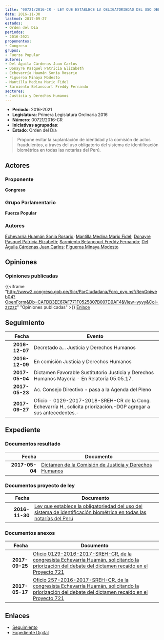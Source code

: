 ```yaml
---
title: "00721/2016-CR - LEY QUE ESTABLECE LA OBLIGATORIEDAD DEL USO DEL SISTEMA DE IDENTIFICACIÓN BIOMÉTRICA EN TODAS LAS NOTARIAS DEL PERÚ"
date: 2016-11-30
lastmod: 2017-09-27
estados:
- Orden del Día
periodos:
- 2016-2021
proponentes:
- Congreso
grupos:
- Fuerza Popular
autores:
- Del Águila Cárdenas Juan Carlos
- Donayre Pasquel Patricia Elizabeth
- Echevarría Huamán Sonia Rosario
- Figueroa Minaya Modesto
- Mantilla Medina Mario Fidel
- Sarmiento Betancourt Freddy Fernando
sectores:
- Justicia y Derechos Humanos
---
```

- **Periodo**: 2016-2021
- **Legislatura**: Primera Legislatura Ordinaria 2016
- **Número**: 00721/2016-CR
- **Iniciativas agrupadas**: 
- **Estado**: Orden del Día

> Propone evitar la suplantación de identidad y la comisión de actos fraudulentos, a través del uso obligatorio del sistema de identificación biométrica en todas las notarías del Perú.


## Actores

### Proponente

**Congreso**

### Grupo Parlamentario

**Fuerza Popular**

### Autores

[Echevarría Huamán Sonia Rosario](mailto:mailto:sechevarria@congreso.gob.pe); [Mantilla Medina Mario Fidel](mailto:mailto:mmantilla@congreso.gob.pe); [Donayre Pasquel Patricia Elizabeth](mailto:mailto:pdonayre@congreso.gob.pe); [Sarmiento Betancourt Freddy Fernando](mailto:mailto:fsarmiento@congreso.gob.pe); [Del Águila Cárdenas Juan Carlos](mailto:mailto:jdelaguila@congreso.gob.pe); [Figueroa Minaya Modesto](mailto:mailto:mfigueroam@congreso.gob.pe)

## Opiniones

### Opiniones publicadas

{{<iframe "http://www2.congreso.gob.pe/Sicr/ParCiudadana/Foro_pvp.nsf/RepOpiweb04?OpenForm&Db=CAFDB3EE67AF771F0525807B007D9AF4&View=yyyy&Col=zzzzz" "Opiniones publicadas" >}}
[Enlace](http://www2.congreso.gob.pe/Sicr/ParCiudadana/Foro_pvp.nsf/RepOpiweb04?OpenForm&Db=CAFDB3EE67AF771F0525807B007D9AF4&View=yyyy&Col=zzzzz)


## Seguimiento

| Fecha | Evento |
|------:|--------|
| **2016-12-07** | Decretado a... Justicia y Derechos Humanos |
| **2016-12-09** | En comisión Justicia y Derechos Humanos |
| **2017-05-04** | Dictamen Favorable Sustitutorio Justicia y Derechos Humanos Mayoria - En Relatoría 05.05.17. |
| **2017-05-23** | Ac. Consejo Directivo - pasa a la Agenda del Pleno |
| **2017-09-27** | Oficio - 0129-2017-2018-SREH-CR de la Cong. Echevarría H., solicita priorización.-DGP agregar a sus antecedentes.- |

## Expediente

### Documentos resultado

| Fecha | Documento |
|------:|-----------|
| **2017-05-04** | [Dictamen de la Comisión de Justicia y Derechos Humanos](http://www.leyes.congreso.gob.pe/Documentos/2016_2021/Dictamenes/Proyectos_de_Ley/00721DC15MAY20170504.pdf) |

### Documentos proyecto de ley

| Fecha | Documento |
|------:|-----------|
| **2016-11-30** | [Ley que establece la obligatoriedad del uso del sistema de identificación biométrica en todas las notarías del Perú](http://www.leyes.congreso.gob.pe/Documentos/2016_2021/Proyectos_de_Ley_y_de_Resoluciones_Legislativas/PL0072120161130.pdf) |

### Documentos anexos

| Fecha | Documento |
|------:|-----------|
| **2017-09-25** | [Oficio 0129-2016-2017-SREH-CR, de la congresista Echevarría Huamán, solicitando la priorización del debate del dictamen recaído en el Proyecto 721](http://www.leyes.congreso.gob.pe/Documentos/2016_2021/Oficios/Congresistas/OFICIO-0129-2017-2018-SREH-CR.PDF) |
| **2017-05-17** | [Oficio 257-2016-2017-SREH-CR, de la congresista Echevarría Huamán, solicitando la priorización del debate del dictamen recaído en el Proyecto 721](http://www.leyes.congreso.gob.pe/Documentos/2016_2021/Oficios/Congresistas/OFICIO-257-2016-2017-SREH-CR.pdf) |

## Enlaces

- [Seguimiento](http://www2.congreso.gob.pe/Sicr/TraDocEstProc/CLProLey2016.nsf/f7fff46988ca05b1052578e100829cc7/2677c14a62cb626d0525807c0052b825?OpenDocument)
- [Expediente Digital](http://www2.congreso.gob.pe/Sicr/TraDocEstProc/Expvirt_2011.nsf/visbusqptramdoc1621/00721?opendocument)

